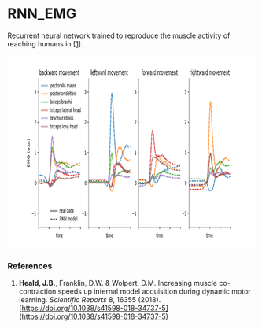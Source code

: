 # RNN_EMG

Recurrent neural network trained to reproduce the muscle activity of reaching humans in [[1](#references)].

<p align="center">
<img src="https://github.com/jamesheald/RNN_EMG/blob/main/RNN_EMG.png" width="871" height="393">
<!--<img src="https://github.com/jamesheald/COIN/blob/main/images/spontaneous_recovery.png" width="633.5000" height="361.0000">-->
</p>

### References

1. __Heald, J.B.__, Franklin, D.W. & Wolpert, D.M. Increasing muscle co-contraction speeds up internal model acquisition during dynamic motor learning. *Scientific Reports* 8, 16355 (2018). [https://doi.org/10.1038/s41598-018-34737-5](https://doi.org/10.1038/s41598-018-34737-5)
